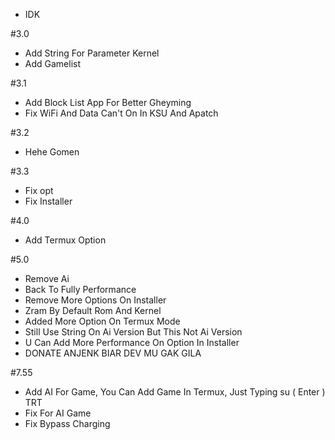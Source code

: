- IDK

#3.0
- Add String For Parameter Kernel
- Add Gamelist

#3.1
- Add Block List App For Better Gheyming
- Fix WiFi And Data Can't On In KSU And Apatch

#3.2
- Hehe Gomen

#3.3
- Fix opt
- Fix Installer 

#4.0
- Add Termux Option

#5.0
- Remove Ai
- Back To Fully Performance
- Remove More Options On Installer
- Zram By Default Rom And Kernel
- Added More Option On Termux Mode
- Still Use String On Ai Version But This Not Ai Version
- U Can Add More Performance On Option In Installer
- DONATE ANJENK BIAR DEV MU GAK GILA

#7.55
- Add AI For Game, You Can Add Game In Termux, Just Typing su ( Enter ) TRT
- Fix For AI Game
- Fix Bypass Charging